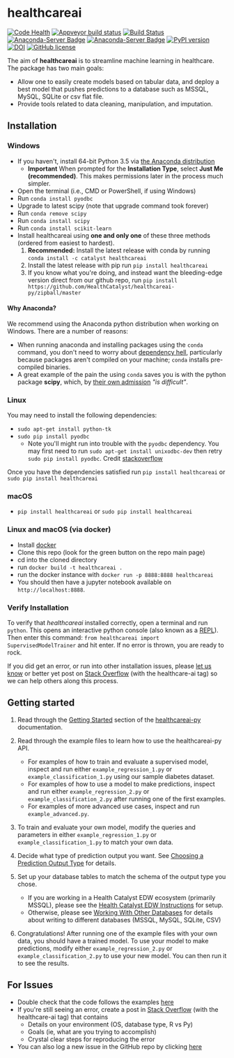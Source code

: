 # healthcareai

[![Code Health](https://landscape.io/github/HealthCatalyst/healthcareai-py/master/landscape.svg?style=flat)](https://landscape.io/github/HealthCatalyst/healthcareai-py/master)
[![Appveyor build status](https://ci.appveyor.com/api/projects/status/github/HealthCatalyst/healthcareai-py?branch=master&svg=true)](https://ci.appveyor.com/project/CatalystAdmin/healthcareai-py/branch/master)
[![Build Status](https://travis-ci.org/HealthCatalyst/healthcareai-py.svg?branch=master)](https://travis-ci.org/HealthCatalyst/healthcareai-py)
[![Anaconda-Server Badge](https://anaconda.org/catalyst/healthcareai/badges/version.svg)](https://anaconda.org/catalyst/healthcareai)
[![Anaconda-Server Badge](https://anaconda.org/catalyst/healthcareai/badges/installer/conda.svg)](https://conda.anaconda.org/catalyst)
[![PyPI version](https://badge.fury.io/py/healthcareai.svg)](https://badge.fury.io/py/healthcareai)
[![DOI](https://zenodo.org/badge/DOI/10.5281/zenodo.999010.svg)](https://doi.org/10.5281/zenodo.999010)
[![GitHub license](https://img.shields.io/badge/license-MIT-blue.svg)](https://raw.githubusercontent.com/HealthCatalyst/healthcareai-py/master/LICENSE)

The aim of **healthcareai** is to streamline machine learning in healthcare. The package has two main goals:

-  Allow one to easily create models based on tabular data, and deploy a best model that pushes predictions to a database such as MSSQL, MySQL, SQLite or csv flat file.
-  Provide tools related to data cleaning, manipulation, and imputation.

## Installation

### Windows

- If you haven't, install 64-bit Python 3.5 via [the Anaconda distribution](https://repo.continuum.io/archive/Anaconda3-4.2.0-Windows-x86_64.exe)
    - **Important** When prompted for the **Installation Type**, select **Just Me (recommended)**. This makes permissions later in the process much simpler.
- Open the terminal (i.e., CMD or PowerShell, if using Windows)
- Run `conda install pyodbc`
- Upgrade to latest scipy (note that upgrade command took forever)
- Run `conda remove scipy`
- Run `conda install scipy`
- Run `conda install scikit-learn`
- Install healthcareai using **one and only one** of these three methods (ordered from easiest to hardest).
    1. **Recommended:** Install the latest release with conda by running `conda install -c catalyst healthcareai`
    2. Install the latest release with pip run `pip install healthcareai`
    3. If you know what you're doing, and instead want the bleeding-edge version direct from our github repo, run `pip install https://github.com/HealthCatalyst/healthcareai-py/zipball/master`

#### Why Anaconda?

We recommend using the Anaconda python distribution when working on Windows. There are a number of reasons:
- When running anaconda and installing packages using the `conda` command, you don't need to worry about [dependency hell](https://en.wikipedia.org/wiki/Dependency_hell), particularly because packages aren't compiled on your machine; `conda` installs pre-compiled binaries.
- A great example of the pain the using `conda` saves you is with the python package **scipy**, which, by [their own admission](http://www.scipy.org/scipylib/building/windows.html) *"is difficult"*.

### Linux

You may need to install the following dependencies:
- `sudo apt-get install python-tk`
- `sudo pip install pyodbc`
    - Note you'll might run into trouble with the `pyodbc` dependency. You may first need to run `sudo apt-get install
      unixodbc-dev` then retry `sudo pip install pyodbc`. Credit [stackoverflow](http://stackoverflow.com/questions/2960339/unable-to-install-pyodbc-on-linux)

Once you have the dependencies satisfied run `pip install healthcareai` or `sudo pip install healthcareai`

### macOS

- `pip install healthcareai` or `sudo pip install healthcareai`

### Linux and macOS (via docker)

- Install [docker](https://docs.docker.com/engine/installation/)
- Clone this repo (look for the green button on the repo main page)
- cd into the cloned directory
- run `docker build -t healthcareai .`
- run the docker instance with `docker run -p 8888:8888 healthcareai` 
- You should then have a jupyter notebook available on `http://localhost:8888`.

### Verify Installation

To verify that *healthcareai* installed correctly, open a terminal and run `python`. This opens an interactive python
console (also known as a [REPL](https://en.wikipedia.org/wiki/Read%E2%80%93eval%E2%80%93print_loop)). Then enter this
command: `from healthcareai import SupervisedModelTrainer` and hit enter. If no error is thrown, you are ready to rock.

If you did get an error, or run into other installation issues, please [let us know](http://healthcare.ai/contact.html)
or better yet post on [Stack Overflow](http://stackoverflow.com/questions/tagged/healthcare-ai) (with the healthcare-ai
tag) so we can help others along this process.

## Getting started

1. Read through the [Getting Started](http://healthcareai-py.readthedocs.io/en/latest/getting_started/) section of the [healthcareai-py](http://healthcareai-py.readthedocs.io/en/latest/) documentation.

2. Read through the example files to learn how to use the healthcareai-py API.
    * For examples of how to train and evaluate a supervised model, inspect and run either `example_regression_1.py` or `example_classification_1.py` using our sample diabetes dataset.
    * For examples of how to use a model to make predictions, inspect and run either `example_regression_2.py` or `example_classification_2.py` after running one of the first examples.
    * For examples of more advanced use cases, inspect and run `example_advanced.py`.

3. To train and evaluate your own model, modify the queries and parameters in either `example_regression_1.py` or `example_classification_1.py` to match your own data.

4. Decide what type of prediction output you want. See [Choosing a Prediction Output Type](http://healthcareai-py.readthedocs.io/en/latest/prediction_types/) for details.

5. Set up your database tables to match the schema of the output type you chose. 
   * If you are working in a Health Catalyst EDW ecosystem (primarily MSSQL), please see the [Health Catalyst EDW Instructions](http://healthcareai-py.readthedocs.io/en/latest/catalyst_edw_instructions/) for setup.
   * Otherwise, please see [Working With Other Databases](http://healthcareai-py.readthedocs.io/en/latest/databases/)
    for details about writing to different databases (MSSQL, MySQL, SQLite, CSV)

6. Congratulations! After running one of the example files with your own data, you should have a trained model. To use your model to make predictions, modify either `example_regression_2.py` or `example_classification_2.py` to use your new model. You can then run it to see the results. 

## For Issues

- Double check that the code follows the examples [here](http://healthcareai-py.readthedocs.io/en/latest/)
- If you're still seeing an error, create a post in [Stack Overflow](http://stackoverflow.com/questions/tagged/healthcare-ai) (with the healthcare-ai tag) that contains
    * Details on your environment (OS, database type, R vs Py)
    * Goals (ie, what are you trying to accomplish)
    * Crystal clear steps for reproducing the error
- You can also log a new issue in the GitHub repo by clicking [here](https://github.com/HealthCatalyst/healthcareai-py/issues/new)
